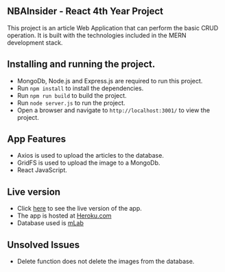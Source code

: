 ## NBAInsider - React 4th Year Project

This project is an article Web Application that can perform the basic CRUD operation. It is built with the technologies included in the MERN development stack.

## Installing and running the project.
 - MongoDb, Node.js and Express.js are required to run this project.
 - Run `npm install` to install the dependencies. 
 - Run `npm run build` to build the project.
 - Run `node server.js` to run the project.
 - Open a browser and navigate to `http://localhost:3001/` to view the project.
 
## App Features
 - Axios is used to upload the articles to the database.
 - GridFS is used to upload the image to a MongoDb.
 - React JavaScript.
 
## Live version
 - Click [here](https://mighty-reaches-67795.herokuapp.com/) to see the live version of the app.
 - The app is hosted at [Heroku.com](https://www.heroku.com/)
 - Database used is [mLab](https://mlab.com/)
 
## Unsolved Issues
 - Delete function does not delete the images from the database.
